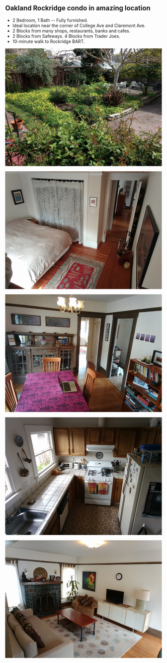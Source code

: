 ## Oakland Rockridge condo in amazing location
* 2 Bedroom, 1 Bath -- Fully furnished.
* Ideal location near the corner of College Ave and Claremont Ave.
* 2 Blocks from many shops, restaurants, banks and cafes.
* 2 Blocks from Safeways. 4 Blocks from Trader Joes.
* 10-minute walk to Rockridge BART.

![Back yard](images/oakland-backyard.jpg)  

![Bedroom 1](images/oakland-bedroom1.jpg)  

![Dining room](images/oakland-dining-room.jpg)  

![Kitchen](images/oakland-kitchen.jpg)  

![Living room](images/oakland-living-room.jpg)  
